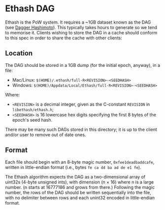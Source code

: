 # Ethash DAG

Ethash is the PoW system. It requires a ~1GB dataset known as the DAG (see [Dagger Hashimoto](Dagger-Hashimoto)). This typically takes hours to generate so we tend to memorise it. Clients wishing to store the DAG in a cache should conform to this spec in order to share the cache with other clients:

## Location

The DAG should be stored in a 1GB dump (for the initial epoch, anyway), in a file:

-   Mac/Linux: `$(HOME)/.ethash/full-R<REVISION>-<SEEDHASH>`
-   Windows: `$(HOME)/Appdata/Local/Ethash/full-R<REVISION>-<SEEDHASH>`

Where:

-   `<REVISION>` is a decimal integer, given as the C-constant `REVISION` in `libethash/ethash.h`;
-   `<SEEDHASH>` is 16 lowercase hex digits specifying the first 8 bytes of the epoch's seed hash.

There may be many such DAGs stored in this directory; it is up to the client and/or user to remove out of date ones.

## Format

Each file should begin with an 8-byte magic number, `0xfee1deadbaddcafe`, written in little-endian format (i.e., bytes `fe ca dd ba ad de e1 fe`).

The Ethash algorithm expects the DAG as a two-dimensional array of uint32s (4-byte unsigned ints), with dimension (n × 16) where n is a large number. (n starts at 16777186 and grows from there.) Following the magic number, the rows of the DAG should be written sequentially into the file, with no delimiter between rows and each unint32 encoded in little-endian format.
